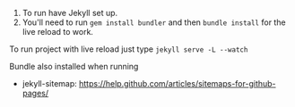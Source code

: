 1. To run have Jekyll set up.
2. You'll need to run `gem install bundler` and then `bundle install` for the live reload to work.

To run project with live reload just type `jekyll serve -L --watch`





Bundle also installed when running 
- jekyll-sitemap: https://help.github.com/articles/sitemaps-for-github-pages/